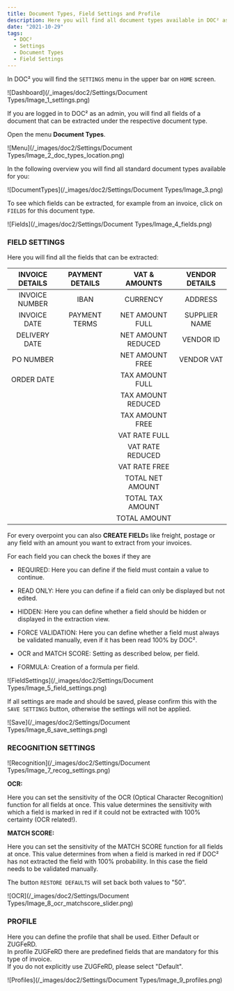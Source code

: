 ```yaml
---
title: Document Types, Field Settings and Profile
description: Here you will find all document types available in DOC² as invoice, credit note, delivery note, order confirmation and many more
date: "2021-10-29"
tags:
  - DOC²
  - Settings
  - Document Types
  - Field Settings
---
```



In DOC² you will find the `SETTINGS` menu in the upper bar on `HOME` screen.

![Dashboard](/_images/doc2/Settings/Document Types/Image_1_settings.png)

If you are logged in to DOC² as an admin, you will find all fields of a document that can be extracted under the respective document type.

Open the menu **Document Types**.

![Menu](/_images/doc2/Settings/Document Types/Image_2_doc_types_location.png)

In the following overview you will find all standard document types available for you:

![DocumentTypes](/_images/doc2/Settings/Document Types/Image_3.png)

To see which fields can be extracted, for example from an invoice, click on `FIELDS` for this document type.

![Fields](/_images/doc2/Settings/Document Types/Image_4_fields.png)

### FIELD SETTINGS

Here you will find all the fields that can be extracted:

| INVOICE DETAILS    | PAYMENT DETAILS     |  VAT & AMOUNTS      |  VENDOR DETAILS     |
|       :----:       |        :----:       |       :----:        |      :----:         |
| INVOICE NUMBER     | IBAN                | CURRENCY            | ADDRESS             |
| INVOICE DATE       | PAYMENT TERMS       | NET AMOUNT FULL     | SUPPLIER NAME       |
| DELIVERY DATE      |                     | NET AMOUNT REDUCED  | VENDOR ID           |
| PO NUMBER          |                     | NET AMOUNT FREE     | VENDOR VAT          |
| ORDER DATE         |                     | TAX AMOUNT FULL     |                     |
|                    |                     | TAX AMOUNT REDUCED  |                     |
|                    |                     | TAX AMOUNT FREE     |                     |
|                    |                     | VAT RATE FULL       |                     |
|                    |                     | VAT RATE REDUCED    |                     |
|                    |                     | VAT RATE FREE       |                     |
|                    |                     | TOTAL NET AMOUNT    |                     |
|                    |                     | TOTAL TAX AMOUNT    |                     |
|                    |                     | TOTAL AMOUNT        |                     |




For every overpoint you can also **CREATE FIELD**s like freight, postage or any field with an amount you want to extract from your invoices.

For each field you can check the boxes if they are

- REQUIRED: Here you can define if the field must contain a value to continue.

- READ ONLY: Here you can define if a field can only be displayed but not edited.

- HIDDEN: Here you can define whether a field should be hidden or displayed in the extraction view.

- FORCE VALIDATION: Here you can define whether a field must always be validated manually, even if it has been read 100% by DOC².

- OCR and MATCH SCORE: Setting as described below, per field.

- FORMULA: Creation of a formula per field.


![FieldSettings](/_images/doc2/Settings/Document Types/Image_5_field_settings.png)

If all settings are made and should be saved, please confirm this with the `SAVE SETTINGS` button, otherwise the settings will not be applied.

![Save](/_images/doc2/Settings/Document Types/Image_6_save_settings.png)



### RECOGNITION SETTINGS

![Recognition](/_images/doc2/Settings/Document Types/Image_7_recog_settings.png)

**OCR:**

Here you can set the sensitivity of the OCR (Optical Character Recognition) function for all fields at once. This value determines the sensitivity with which a field is marked in red if it could not be extracted with 100% certainty (OCR related!).

**MATCH SCORE:**

Here you can set the sensitivity of the MATCH SCORE function for all fields at once. This value determines from when a field is marked in red if DOC² has not extracted the field with 100% probability. In this case the field needs to be validated manually.

The button `RESTORE DEFAULTS` will set back both values to "50".

![OCR](/_images/doc2/Settings/Document Types/Image_8_ocr_matchscore_slider.png)


### PROFILE

Here you can define the profile that shall be used. Either Default or ZUGFeRD.<br> In profile ZUGFeRD there are predefined fields that are mandatory for this type of invoice.<br> If you do not explicitly use ZUGFeRD, please select "Default".

![Profiles](/_images/doc2/Settings/Document Types/Image_9_profiles.png)




